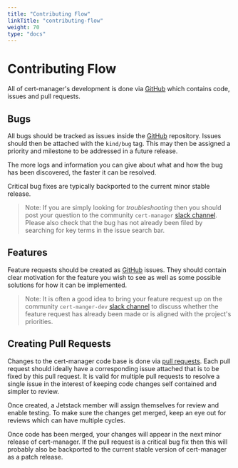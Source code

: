 ```yaml
---
title: "Contributing Flow"
linkTitle: "contributing-flow"
weight: 70
type: "docs"
---
```


# Contributing Flow

All of cert-manager's development is done via
[GitHub](github.com/jetstack/cert-manager) which contains code, issues and pull
requests.

## Bugs

All bugs should be tracked as issues inside the
[GitHub](github.com/jetstack/cert-manager/issues) repository. Issues should then be
attached with the `kind/bug` tag. This may then be assigned a priority and
milestone to be addressed in a future release.

The more logs and information you can give about what and how the bug has been
discovered, the faster it can be resolved.

Critical bug fixes are typically backported to the current minor stable release.

> Note: If you are simply looking for _troubleshooting_ then you should post
> your question to the community `cert-manager` [slack channel](slack.k8s.io).
> Please also check that the bug has not already been filed by searching for key
> terms in the issue search bar.

## Features

Feature requests should be created as
[GitHub](github.com/jetstack/cert-manager/issues) issues. They should contain
clear motivation for the feature you wish to see as well as some possible
solutions for how it can be implemented.

> Note: It is often a good idea to bring your feature request up on the
> community `cert-manger-dev` [slack channel](slack.k8s.io) to discuss whether
> the feature request has already been made or is aligned with the project's
> priorities.

## Creating Pull Requests

Changes to the cert-manager code base is done via [pull
requests](https://github.com/jetstack/cert-manager/pulls). Each pull request
should ideally have a corresponding issue attached that is to be fixed by this
pull request. It is valid for multiple pull requests to resolve a single issue
in the interest of keeping code changes self contained and simpler to review.

Once created, a Jetstack member will assign themselves for review and enable
testing. To make sure the changes get merged, keep an eye out for reviews which
can have multiple cycles.

Once code has been merged, your changes will appear in the next minor release of
cert-manager. If the pull request is a critical bug fix then this will probably
also be backported to the current stable version of cert-manager as a patch
release.
